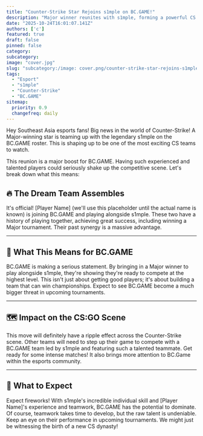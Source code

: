 ```yaml
---
title: "Counter-Strike Star Rejoins s1mple on BC.GAME!"
description: "Major winner reunites with s1mple, forming a powerful CS team."
date: "2025-10-24T16:01:07.141Z"
authors: ['c']
featured: true
draft: false
pinned: false
category:
subcategory:
image: "cover.jpg"
slug: "subcategory:/image: cover.png/counter-strike-star-rejoins-s1mple-on-bc-game"
tags:
  - "Esport"
  - "s1mple"
  - "Counter-Strike"
  - "BC.GAME"
sitemap:
  priority: 0.9
  changefreq: daily
---
```

Hey Southeast Asia esports fans! Big news in the world of Counter-Strike! A Major-winning star is teaming up with the legendary s1mple on the BC.GAME roster. This is shaping up to be one of the most exciting CS teams to watch.

This reunion is a major boost for BC.GAME.  Having such experienced and talented players could seriously shake up the competitive scene. Let's break down what this means:

## 🔥 The Dream Team Assembles

It's official!  [Player Name] (we'll use this placeholder until the actual name is known) is joining BC.GAME and playing alongside s1mple. These two have a history of playing together, achieving great success, including winning a Major tournament.  Their past synergy is a massive advantage.

---

## 🚀 What This Means for BC.GAME

BC.GAME is making a serious statement. By bringing in a Major winner to play alongside s1mple, they're showing they're ready to compete at the highest level. This isn't just about getting good players; it's about building a team that can win championships. Expect to see BC.GAME become a much bigger threat in upcoming tournaments.

---

## 🗺️ Impact on the CS:GO Scene

This move will definitely have a ripple effect across the Counter-Strike scene. Other teams will need to step up their game to compete with a BC.GAME team led by s1mple and featuring such a talented teammate. Get ready for some intense matches! It also brings more attention to BC.Game within the esports community.

---

## 🤔 What to Expect

Expect fireworks! With s1mple's incredible individual skill and [Player Name]'s experience and teamwork, BC.GAME has the potential to dominate. Of course, teamwork takes time to develop, but the raw talent is undeniable. Keep an eye on their performance in upcoming tournaments. We might just be witnessing the birth of a new CS dynasty!